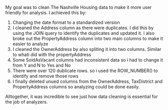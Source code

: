 My goal was to clean The Nashville Housing data to make it more user friendly for analysis. I achieved this by:
1) Changing the date format to a standardized version
2) I cleaned the Address column as there were duplicates. I did this by using the JOIN query to identify the duplicates and updated it. I also broke out the PropertyAddress column into two main columns to make it easier to analyze
3) I cleaned the OwnerAddress by also spliting it into two columns. Similar to whati did with the propertyAddress
4) Some SoldAsVacant columns had inconsistent data so i had to change it from Y and N to Yes and No
5) There were over 120 dublicate rows. so i used the ROW_NUMBER() to identify and remove those rows
6) I finally deleted unued columns from the OwnerAddress, TaxDistrict and PropertyAddress columns so analyzing could be done easily.

Alltogether, it was incredible to see just how data cleaning is essential for the job of analyzers.
